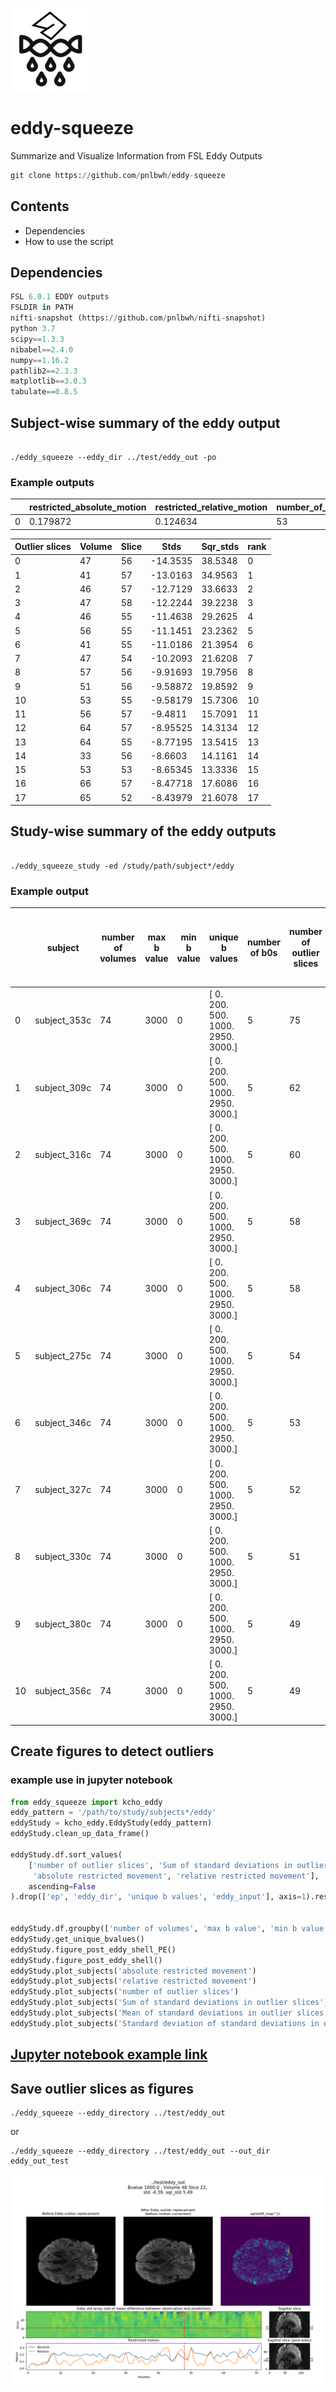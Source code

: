 ![icon](docs/icon_20.png) 

# eddy-squeeze

Summarize and Visualize Information from FSL Eddy Outputs

```py 
git clone https://github.com/pnlbwh/eddy-squeeze
```


## Contents

- Dependencies
- How to use the script


## Dependencies

```py
FSL 6.0.1 EDDY outputs
FSLDIR in PATH
nifti-snapshot (https://github.com/pnlbwh/nifti-snapshot)
python 3.7
scipy==1.3.3
nibabel==2.4.0
numpy==1.16.2
pathlib2==2.3.3
matplotlib==3.0.3
tabulate==0.8.5
```



## Subject-wise summary of the eddy output

```shell

./eddy_squeeze --eddy_dir ../test/eddy_out -po

```


### Example outputs


|    |   restricted_absolute_motion |   restricted_relative_motion |   number_of_outlier_slices |   outlier_std_total |   outlier_std_mean |   outlier_std_std |
|----|------------------------------|------------------------------|----------------------------|---------------------|--------------------|-------------------|
|  0 |                     0.179872 |                     0.124634 |                         53 |             400.397 |            7.55465 |           2.61668 |



|   Outlier slices |   Volume |   Slice |      Stds |   Sqr_stds |   rank |
|------------------|----------|---------|-----------|------------|--------|
|                0 |       47 |      56 | -14.3535  |   38.5348  |      0 |
|                1 |       41 |      57 | -13.0163  |   34.9563  |      1 |
|                2 |       46 |      57 | -12.7129  |   33.6633  |      2 |
|                3 |       47 |      58 | -12.2244  |   39.2238  |      3 |
|                4 |       46 |      55 | -11.4638  |   29.2625  |      4 |
|                5 |       56 |      55 | -11.1451  |   23.2362  |      5 |
|                6 |       41 |      55 | -11.0186  |   21.3954  |      6 |
|                7 |       47 |      54 | -10.2093  |   21.6208  |      7 |
|                8 |       57 |      56 |  -9.91693 |   19.7956  |      8 |
|                9 |       51 |      56 |  -9.58872 |   19.8592  |      9 |
|               10 |       53 |      55 |  -9.58179 |   15.7306  |     10 |
|               11 |       56 |      57 |  -9.4811  |   15.7091  |     11 |
|               12 |       64 |      57 |  -8.95525 |   14.3134  |     12 |
|               13 |       64 |      55 |  -8.77195 |   13.5415  |     13 |
|               14 |       33 |      56 |  -8.6603  |   14.1161  |     14 |
|               15 |       53 |      53 |  -8.65345 |   13.3336  |     15 |
|               16 |       66 |      57 |  -8.47718 |   17.6086  |     16 |
|               17 |       65 |      52 |  -8.43979 |   21.6078  |     17 |


## Study-wise summary of the eddy outputs

```shell

./eddy_squeeze_study -ed /study/path/subject*/eddy

```

### Example output


|    | subject   |   number of volumes |   max b value |   min b value | unique b values                       |   number of b0s |   number of outlier slices |   Sum of standard deviations in outlier slices |   Mean of standard deviations in outlier slices |   Standard deviation of standard deviations in outlier slices |   absolute restricted movement |   relative restricted movement |   absolute movement |   relative movement |
|----|-----------|---------------------|---------------|---------------|---------------------------------------|-----------------|----------------------------|------------------------------------------------|-------------------------------------------------|---------------------------------------------------------------|--------------------------------|--------------------------------|---------------------|---------------------|
|  0 | subject_353c  |                  74 |          3000 |             0 | [   0.  200.  500. 1000. 2950. 3000.] |               5 |                         75 |                                        800.62  |                                        10.6749  |                                                       5.67277 |                       0.405855 |                       0.230262 |            0.653026 |            0.467002 |
|  1 | subject_309c  |                  74 |          3000 |             0 | [   0.  200.  500. 1000. 2950. 3000.] |               5 |                         62 |                                        585.877 |                                         9.44962 |                                                       5.26578 |                       0.728763 |                       0.112724 |            0.822696 |            0.412796 |
|  2 | subject_316c  |                  74 |          3000 |             0 | [   0.  200.  500. 1000. 2950. 3000.] |               5 |                         60 |                                        523.487 |                                         8.72478 |                                                       5.05003 |                       0.830369 |                       0.305694 |            0.952818 |            0.497189 |
|  3 | subject_369c  |                  74 |          3000 |             0 | [   0.  200.  500. 1000. 2950. 3000.] |               5 |                         58 |                                        580.126 |                                        10.0022  |                                                       5.76787 |                       0.345985 |                       0.159334 |            0.583275 |            0.739979 |
|  4 | subject_306c  |                  74 |          3000 |             0 | [   0.  200.  500. 1000. 2950. 3000.] |               5 |                         58 |                                        525.028 |                                         9.05221 |                                                       4.55145 |                       0.675001 |                       0.217329 |            0.801741 |            0.590544 |
|  5 | subject_275c  |                  74 |          3000 |             0 | [   0.  200.  500. 1000. 2950. 3000.] |               5 |                         54 |                                        508.574 |                                         9.41803 |                                                       4.52075 |                       0.59835  |                       0.271036 |            0.729778 |            0.509582 |
|  6 | subject_346c  |                  74 |          3000 |             0 | [   0.  200.  500. 1000. 2950. 3000.] |               5 |                         53 |                                        623.438 |                                        11.763   |                                                       5.57189 |                       0.444441 |                       0.50271  |            0.611553 |            0.647743 |
|  7 | subject_327c  |                  74 |          3000 |             0 | [   0.  200.  500. 1000. 2950. 3000.] |               5 |                         52 |                                        482.541 |                                         9.27963 |                                                       5.47736 |                       0.536185 |                       0.201369 |            0.652559 |            0.437693 |
|  8 | subject_330c  |                  74 |          3000 |             0 | [   0.  200.  500. 1000. 2950. 3000.] |               5 |                         51 |                                        427.729 |                                         8.38685 |                                                       4.72738 |                       0.838054 |                       0.711922 |            0.937807 |            0.827304 |
|  9 | subject_380c  |                  74 |          3000 |             0 | [   0.  200.  500. 1000. 2950. 3000.] |               5 |                         49 |                                        495.493 |                                        10.1121  |                                                       5.20017 |                       0.277204 |                       0.276305 |            0.490699 |            0.464468 |
| 10 | subject_356c  |                  74 |          3000 |             0 | [   0.  200.  500. 1000. 2950. 3000.] |               5 |                         49 |                                        386.715 |                                         7.89214 |                                                       3.56298 |                       0.313836 |                       0.247726 |            0.55314  |            0.448548 |


## Create figures to detect outliers

### example use in jupyter notebook

```py
from eddy_squeeze import kcho_eddy
eddy_pattern = '/path/to/study/subjects*/eddy'
eddyStudy = kcho_eddy.EddyStudy(eddy_pattern)
eddyStudy.clean_up_data_frame()

eddyStudy.df.sort_values(
    ['number of outlier slices', 'Sum of standard deviations in outlier slices', 
     'absolute restricted movement', 'relative restricted movement'],
    ascending=False
).drop(['ep', 'eddy_dir', 'unique b values', 'eddy_input'], axis=1).reset_index().drop('index', axis=1)


eddyStudy.df.groupby(['number of volumes', 'max b value', 'min b value', 'number of b0s']).count()['subject'].to_frame()
eddyStudy.get_unique_bvalues()
eddyStudy.figure_post_eddy_shell_PE()
eddyStudy.figure_post_eddy_shell()
eddyStudy.plot_subjects('absolute restricted movement')
eddyStudy.plot_subjects('relative restricted movement')
eddyStudy.plot_subjects('number of outlier slices')
eddyStudy.plot_subjects('Sum of standard deviations in outlier slices')
eddyStudy.plot_subjects('Mean of standard deviations in outlier slices')
eddyStudy.plot_subjects('Standard deviation of standard deviations in outlier slices')

```

## [Jupyter notebook example link](docs/eddy_summary_study_example.ipynb)



## Save outlier slices as figures

```shell
./eddy_squeeze --eddy_directory ../test/eddy_out
```

or

```shell
./eddy_squeeze --eddy_directory ../test/eddy_out --out_dir eddy_out_test
```


![output](docs/example_out.png)




